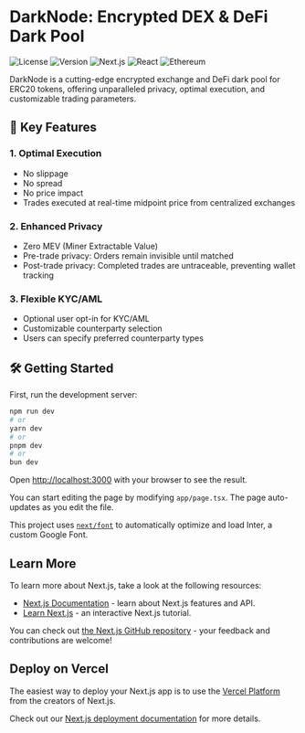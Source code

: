 # DarkNode: Encrypted DEX & DeFi Dark Pool

![License](https://img.shields.io/badge/license-MIT-blue.svg)
![Version](https://img.shields.io/badge/version-1.0.0-brightgreen.svg)
![Next.js](https://img.shields.io/badge/Next.js-13.0+-blueviolet.svg)
![React](https://img.shields.io/badge/React-18.0+-blue.svg)
![Ethereum](https://img.shields.io/badge/Ethereum-ERC20-3C3C3D.svg)

DarkNode is a cutting-edge encrypted exchange and DeFi dark pool for ERC20 tokens, offering unparalleled privacy, optimal execution, and customizable trading parameters.

## 🚀 Key Features

### 1. Optimal Execution
- No slippage
- No spread
- No price impact
- Trades executed at real-time midpoint price from centralized exchanges

### 2. Enhanced Privacy
- Zero MEV (Miner Extractable Value)
- Pre-trade privacy: Orders remain invisible until matched
- Post-trade privacy: Completed trades are untraceable, preventing wallet tracking

### 3. Flexible KYC/AML
- Optional user opt-in for KYC/AML
- Customizable counterparty selection
- Users can specify preferred counterparty types

## 🛠 Getting Started

First, run the development server:

```bash
npm run dev
# or
yarn dev
# or
pnpm dev
# or
bun dev
```

Open [http://localhost:3000](http://localhost:3000) with your browser to see the result.

You can start editing the page by modifying `app/page.tsx`. The page auto-updates as you edit the file.

This project uses [`next/font`](https://nextjs.org/docs/basic-features/font-optimization) to automatically optimize and load Inter, a custom Google Font.

## Learn More

To learn more about Next.js, take a look at the following resources:

- [Next.js Documentation](https://nextjs.org/docs) - learn about Next.js features and API.
- [Learn Next.js](https://nextjs.org/learn) - an interactive Next.js tutorial.

You can check out [the Next.js GitHub repository](https://github.com/vercel/next.js/) - your feedback and contributions are welcome!

## Deploy on Vercel

The easiest way to deploy your Next.js app is to use the [Vercel Platform](https://vercel.com/new?utm_medium=default-template&filter=next.js&utm_source=create-next-app&utm_campaign=create-next-app-readme) from the creators of Next.js.

Check out our [Next.js deployment documentation](https://nextjs.org/docs/deployment) for more details.
